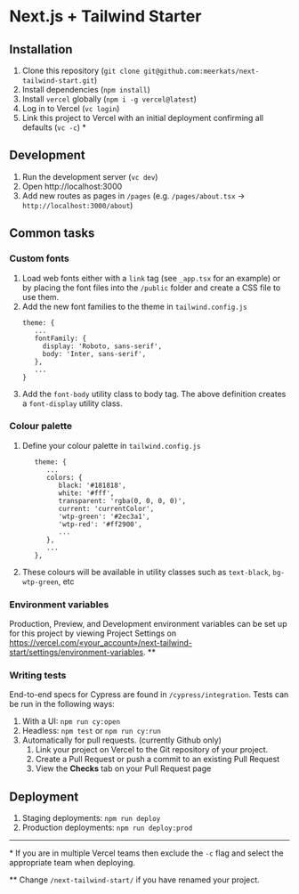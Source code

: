 # Next.js + Tailwind Starter

## Installation

1. Clone this repository (`git clone git@github.com:meerkats/next-tailwind-start.git`)
2. Install dependencies (`npm install`)
3. Install `vercel` globally (`npm i -g vercel@latest`)
4. Log in to Vercel (`vc login`)
5. Link this project to Vercel with an initial deployment confirming all defaults (`vc -c`) *

## Development

1. Run the development server (`vc dev`)
2. Open http://localhost:3000
3. Add new routes as pages in `/pages` (e.g. `/pages/about.tsx` -> `http://localhost:3000/about`)

## Common tasks

### Custom fonts

1. Load web fonts either with a `link` tag (see `_app.tsx` for an example) or by placing the font files into the `/public` folder and create a CSS file to use them.
2. Add the new font families to the theme in `tailwind.config.js`
   ```
   theme: {
      ...
      fontFamily: {
        display: 'Roboto, sans-serif',
        body: 'Inter, sans-serif',
      },
      ...
   }
   ```
3. Add the `font-body` utility class to body tag. The above definition creates a `font-display` utility class.

### Colour palette

1. Define your colour palette in `tailwind.config.js`
   ```
      theme: {
         ...
         colors: {
            black: '#181818',
            white: '#fff',
            transparent: 'rgba(0, 0, 0, 0)',
            current: 'currentColor',
            'wtp-green': '#2ec3a1',
            'wtp-red': '#ff2900',
            ...
         },
         ...
      },
   ```
2. These colours will be available in utility classes such as `text-black`, `bg-wtp-green`, etc

### Environment variables

Production, Preview, and Development environment variables can be set up for this project by viewing Project Settings on https://vercel.com/«your_account»/next-tailwind-start/settings/environment-variables. **

### Writing tests

End-to-end specs for Cypress are found in `/cypress/integration`. Tests can be run in the following ways:

1. With a UI: `npm run cy:open`
2. Headless: `npm test` or `npm run cy:run`
3. Automatically for pull requests. (currently Github only)
   1. Link your project on Vercel to the Git repository of your project.
   2. Create a Pull Request or push a commit to an existing Pull Request
   3. View the **Checks** tab on your Pull Request page

## Deployment

1. Staging deployments: `npm run deploy`
2. Production deployments: `npm run deploy:prod`

---

\* If you are in multiple Vercel teams then exclude the `-c` flag and select the appropriate team when deploying.

\** Change `/next-tailwind-start/` if you have renamed your project.
